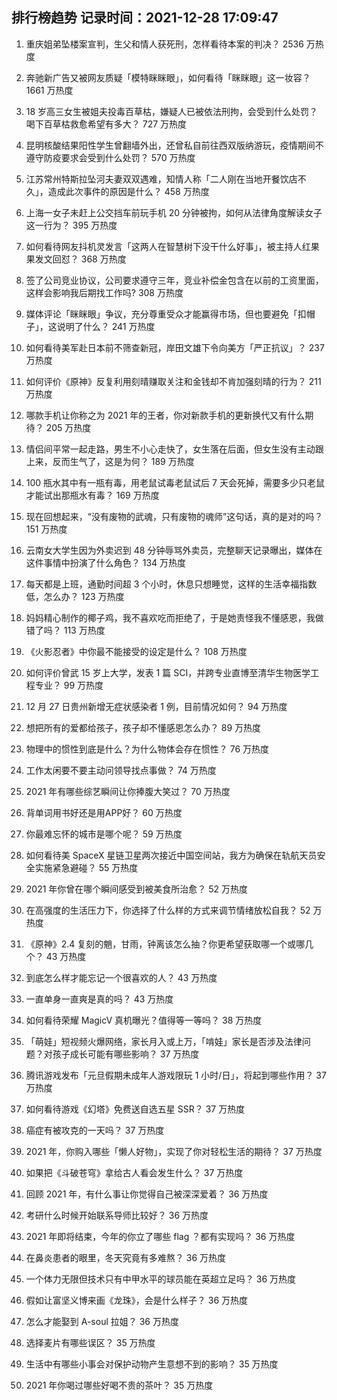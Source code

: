 
## 排行榜趋势 记录时间：2021-12-28 17:09:47
  
  1. 重庆姐弟坠楼案宣判，生父和情人获死刑，怎样看待本案的判决？ 2536 万热度
    
  2. 奔驰新广告又被网友质疑「模特眯眯眼」，如何看待「眯眯眼」这一妆容？ 1661 万热度
    
  3. 18 岁高三女生被姐夫投毒百草枯，嫌疑人已被依法刑拘，会受到什么处罚？喝下百草枯救愈希望有多大？ 727 万热度
    
  4. 昆明核酸结果阳性学生曾翻墙外出，还曾私自前往西双版纳游玩，疫情期间不遵守防疫要求会受到什么处罚？ 570 万热度
    
  5. 江苏常州特斯拉坠河夫妻双双遇难，知情人称「二人刚在当地开餐饮店不久」，造成此次事件的原因是什么？ 458 万热度
    
  6. 上海一女子未赶上公交挡车前玩手机 20 分钟被拘，如何从法律角度解读女子这一行为？ 395 万热度
    
  7. 如何看待网友抖机灵发言「这两人在智慧树下没干什么好事」，被主持人红果果发文回怼？ 368 万热度
    
  8. 签了公司竞业协议，公司要求遵守三年，竞业补偿金包含在以前的工资里面，这样会影响我后期找工作吗? 308 万热度
    
  9. 媒体评论「眯眯眼」争议，充分尊重受众才能赢得市场，但也要避免「扣帽子」，这说明了什么？ 241 万热度
    
  10. 如何看待美军赴日本前不筛查新冠，岸田文雄下令向美方「严正抗议」？ 237 万热度
    
  11. 如何评价《原神》反复利用刻晴赚取关注和金钱却不肯加强刻晴的行为？ 211 万热度
    
  12. 哪款手机让你称之为 2021 年的王者，你对新款手机的更新换代又有什么期待？ 205 万热度
    
  13. 情侣间平常一起走路，男生不小心走快了，女生落在后面，但女生没有主动跟上来，反而生气了，这是为何？ 189 万热度
    
  14. 100 瓶水其中有一瓶有毒，用老鼠试毒老鼠试后 7 天会死掉，需要多少只老鼠才能试出那瓶水有毒？ 169 万热度
    
  15. 现在回想起来，“没有废物的武魂，只有废物的魂师”这句话，真的是对的吗？ 151 万热度
    
  16. 云南女大学生因为外卖迟到 48 分钟辱骂外卖员，完整聊天记录曝出，媒体在这件事情中扮演了什么角色？ 134 万热度
    
  17. 每天都是上班，通勤时间超 3 个小时，休息只想睡觉，这样的生活幸福指数低，怎么办？ 123 万热度
    
  18. 妈妈精心制作的椰子鸡，我不喜欢吃而拒绝了，于是她责怪我不懂感恩，我做错了吗？ 113 万热度
    
  19. 《火影忍者》中你最不能接受的设定是什么？ 108 万热度
    
  20. 如何评价曾武 15 岁上大学，发表 1 篇 SCI，并跨专业直博至清华生物医学工程专业？ 99 万热度
    
  21. 12 月 27 日贵州新增无症状感染者 1 例，目前情况如何？ 94 万热度
    
  22. 想把所有的爱都给孩子，孩子却不懂感恩怎么办？ 89 万热度
    
  23. 物理中的惯性到底是什么？为什么物体会存在惯性？ 76 万热度
    
  24. 工作太闲要不要主动问领导找点事做？ 74 万热度
    
  25. 2021 年有哪些综艺瞬间让你捧腹大笑过？ 70 万热度
    
  26. 背单词用书好还是用APP好？ 60 万热度
    
  27. 你最难忘怀的城市是哪个呢？ 59 万热度
    
  28. 如何看待美 SpaceX 星链卫星两次接近中国空间站，我方为确保在轨航天员安全实施紧急避碰？ 55 万热度
    
  29. 2021 年你曾在哪个瞬间感受到被美食所治愈？ 52 万热度
    
  30. 在高强度的生活压力下，你选择了什么样的方式来调节情绪放松自我？ 52 万热度
    
  31. 《原神》2.4 复刻的魈，甘雨，钟离该怎么抽？你更希望获取哪一个或哪几个？ 43 万热度
    
  32. 到底怎么样才能忘记一个很喜欢的人？ 43 万热度
    
  33. 一直单身一直爽是真的吗？ 43 万热度
    
  34. 如何看待荣耀 MagicV 真机曝光？值得等一等吗？ 38 万热度
    
  35. 「萌娃」短视频火爆网络，家长月入或上万，「啃娃」家长是否涉及法律问题？对孩子成长可能有哪些影响？ 37 万热度
    
  36. 腾讯游戏发布「元旦假期未成年人游戏限玩 1 小时/日」，将起到哪些作用？ 37 万热度
    
  37. 如何看待游戏《幻塔》免费送自选五星 SSR？ 37 万热度
    
  38. 癌症有被攻克的一天吗？ 37 万热度
    
  39. 2021 年，你购入哪些「懒人好物」，实现了你对轻松生活的期待？ 37 万热度
    
  40. 如果把《斗破苍穹》拿给古人看会发生什么？ 37 万热度
    
  41. 回顾 2021 年，有什么事让你觉得自己被深深爱着？ 36 万热度
    
  42. 考研什么时候开始联系导师比较好？ 36 万热度
    
  43. 2021 年即将结束，今年的你立了哪些 flag ？都有实现吗？ 36 万热度
    
  44. 在鼻炎患者的眼里，冬天究竟有多难熬？ 36 万热度
    
  45. 一个体力无限但技术只有中甲水平的球员能在英超立足吗？ 36 万热度
    
  46. 假如让富坚义博来画《龙珠》，会是什么样子？ 36 万热度
    
  47. 怎么才能娶到 A-soul 拉姐？ 36 万热度
    
  48. 选择麦片有哪些误区？ 35 万热度
    
  49. 生活中有哪些小事会对保护动物产生意想不到的影响？ 35 万热度
    
  50. 2021 年你喝过哪些好喝不贵的茶叶？ 35 万热度
    